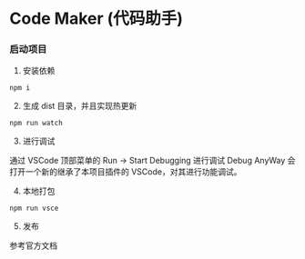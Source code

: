 # Code Maker (代码助手)

### 启动项目

1. 安装依赖

```
npm i
```

2. 生成 dist 目录，并且实现热更新

```
npm run watch
```

3. 进行调试

通过 VSCode 顶部菜单的 Run -> Start Debugging 进行调试
Debug AnyWay
会打开一个新的继承了本项目插件的 VSCode，对其进行功能调试。

4. 本地打包

```
npm run vsce
```

5. 发布

参考官方文档
